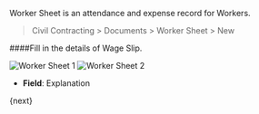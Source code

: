 <!-- title: Worker Sheet -->
<!-- no-breadcrumbs -->

Worker Sheet is an attendance and expense record for Workers.

> Civil Contracting > Documents > Worker Sheet > New


####Fill in the details of Wage Slip.


<img class="screenshot" alt="Worker Sheet 1" src="{{ docs_base_url }}/assets/img/worker-sheet/worker-sheet-1.png">
<img class="screenshot" alt="Worker Sheet 2" src="{{ docs_base_url }}/assets/img/worker-sheet/worker-sheet-2.png">
<ul>
 <li><strong>Field</strong>: Explanation</li>
</ul>

{next}

<!-- autodoc -->
<!-- jinja -->
<!-- static -->